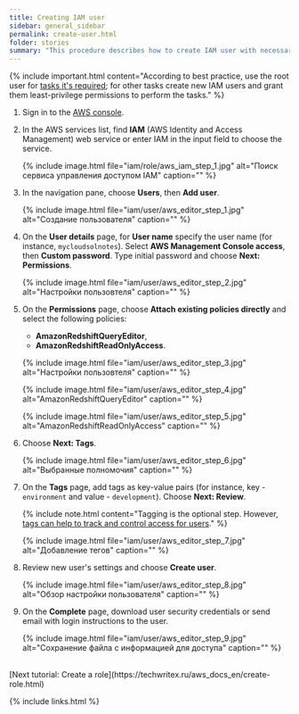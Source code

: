 ```yaml
---
title: Creating IAM user
sidebar: general_sidebar
permalink: create-user.html
folder: stories
summary: "This procedure describes how to create IAM user with necessary permissions using AWS console."
---
```


{% include important.html content="According to best practice, use the root user for [tasks it's required](https://docs.aws.amazon.com/accounts/latest/reference/root-user-tasks.html); for other tasks create new IAM users and grant them least-privilege permissions to perform the tasks." %}

1. Sign in to the [AWS console](https://console.aws.amazon.com/).

2. In the AWS services list, find **IAM** (AWS Identity and Access Management) web service or enter IAM in the input field to choose the service.

    {% include image.html file="iam/role/aws_iam_step_1.jpg" alt="Поиск сервиса управления доступом IAM" caption="" %}

3. In the navigation pane, choose **Users**, then **Add user**.

    {% include image.html file="iam/user/aws_editor_step_1.jpg" alt="Создание пользователя" caption="" %}

4. On the **User details** page, for **User name** specify the user name (for instance, `mycloudsolnotes`). Select **AWS Management Console access**, then **Custom password**. Type initial password and choose **Next: Permissions**.

    {% include image.html file="iam/user/aws_editor_step_2.jpg" alt="Настройки пользовтеля" caption="" %}

5. On the **Permissions** page, choose **Attach existing policies directly** and select the following policies: 
    - **AmazonRedshiftQueryEditor**,
    - **AmazonRedshiftReadOnlyAccess**.

    {% include image.html file="iam/user/aws_editor_step_3.jpg" alt="Настройки пользовтеля" caption="" %}

    {% include image.html file="iam/user/aws_editor_step_4.jpg" alt="AmazonRedshiftQueryEditor" caption="" %}

    {% include image.html file="iam/user/aws_editor_step_5.jpg" alt="AmazonRedshiftReadOnlyAccess" caption="" %}

6. Choose **Next: Tags**.

    {% include image.html file="iam/user/aws_editor_step_6.jpg" alt="Выбранные полномочия" caption="" %}

7. On the **Tags** page, add tags as key-value pairs (for instance, key - `environment` and value - `development`). Choose **Next: Review**.

    {% include note.html content="Tagging is the optional step. However, [tags can help to track and control access for users](https://docs.aws.amazon.com/IAM/latest/UserGuide/access_iam-tags.html)." %}

    {% include image.html file="iam/user/aws_editor_step_7.jpg" alt="Добавление тегов" caption="" %}

8. Review new user's settings and choose **Create user**.

    {% include image.html file="iam/user/aws_editor_step_8.jpg" alt="Обзор настройки пользователя" caption="" %}

9. On the **Complete** page, download user security credentials or send email with login instructions to the user. 

    {% include image.html file="iam/user/aws_editor_step_9.jpg" alt="Сохранение файла с информацией для доступа" caption="" %}

<br />
[Next tutorial: Create a role](https://techwritex.ru/aws_docs_en/create-role.html)

{% include links.html %}
